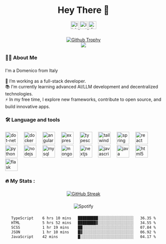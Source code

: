 <h1 align="center">Hey There 👋</h1>


<div align="center">
  <a href="https://www.linkedin.com/in/laurito-dom/" target="_blank">
    <img src="https://img.shields.io/static/v1?message=LinkedIn&logo=linkedin&label=&color=0077B5&logoColor=white&labelColor=&style=for-the-badge" height="25" alt="linkedin logo"  />
  </a>
  <a href="https://www.instagram.com/dom_laur/" target="_blank">
    <img src="https://img.shields.io/static/v1?message=Instagram&logo=instagram&label=&color=E4405F&logoColor=white&labelColor=&style=for-the-badge" height="25" alt="instagram logo"  />
  </a>
  <a href="https://discordapp.com/users/357887597504233472" target="_blank">
    <img src="https://img.shields.io/static/v1?message=Discord&logo=discord&label=&color=7289DA&logoColor=white&labelColor=&style=for-the-badge" height="25" alt="discord logo"  />
  </a>

###
<a href="https://github.com/ryo-ma/github-profile-trophy">
  <img src="https://github-profile-trophy.vercel.app/?username=doomL&theme=onedark&rank=SECRET,SSS,SS,S,AAA,AA,A&column=-1&title=MultiLanguage,Commits,Experience,Repositories" alt="Github Trophy" />
</a>
</div>

<div align="center">
  <img src="https://visitor-badge.laobi.icu/badge?page_id=DoomL.DoomL&"  />
</div>

###

<h3 align="left">👩‍💻  About Me</h3>

###

<p align="left">I'm a Domenico from Italy<br><br>🔭 I’m working as a full-stack developer.<br>📚 I'm currently learning advanced AI/LLM development and decentralized technologies.<br>⚡ In my free time, I explore new frameworks, contribute to open source, and build innovative apps.</p>

###

<h3 align="left">🛠 Language and tools</h3>

###

<div align="left">
  <img src="https://cdn.jsdelivr.net/gh/devicons/devicon/icons/dot-net/dot-net-plain-wordmark.svg" height="40" alt="dot-net logo"  />
  <img width="12" />
  <img src="https://cdn.jsdelivr.net/gh/devicons/devicon/icons/docker/docker-plain-wordmark.svg" height="40" alt="docker logo"  />
  <img width="12" />
  <img src="https://cdn.jsdelivr.net/gh/devicons/devicon/icons/angularjs/angularjs-original.svg" height="40" alt="angularjs logo"  />
  <img width="12" />
  <img src="https://cdn.jsdelivr.net/gh/devicons/devicon/icons/express/express-original.svg" height="40" alt="express logo"  />
  <img width="12" />
  <img src="https://cdn.jsdelivr.net/gh/devicons/devicon/icons/typescript/typescript-original.svg" height="40" alt="typescript logo"  />
  <img width="12" />
  <img src="https://cdn.jsdelivr.net/gh/devicons/devicon/icons/tailwindcss/tailwindcss-original-wordmark.svg" height="40" alt="tailwindcss logo"  />
  <img width="12" />
  <img src="https://cdn.jsdelivr.net/gh/devicons/devicon/icons/spring/spring-original.svg" height="40" alt="spring logo"  />
  <img width="12" />
  <img src="https://cdn.jsdelivr.net/gh/devicons/devicon/icons/react/react-original.svg" height="40" alt="react logo"  />
  <img width="12" />
  <img src="https://cdn.jsdelivr.net/gh/devicons/devicon/icons/python/python-original.svg" height="40" alt="python logo"  />
  <img width="12" />
  <img src="https://cdn.jsdelivr.net/gh/devicons/devicon/icons/nodejs/nodejs-original.svg" height="40" alt="nodejs logo"  />
  <img width="12" />
  <img src="https://cdn.jsdelivr.net/gh/devicons/devicon/icons/mysql/mysql-original.svg" height="40" alt="mysql logo"  />
  <img width="12" />
  <img src="https://cdn.jsdelivr.net/gh/devicons/devicon/icons/mongodb/mongodb-original.svg" height="40" alt="mongodb logo"  />
  <img width="12" />
  <img src="https://cdn.jsdelivr.net/gh/devicons/devicon/icons/nextjs/nextjs-original.svg" height="40" alt="nextjs logo"  />
  <img width="12" />
  <img src="https://cdn.jsdelivr.net/gh/devicons/devicon/icons/javascript/javascript-original.svg" height="40" alt="javascript logo"  />
  <img width="12" />
  <img src="https://cdn.jsdelivr.net/gh/devicons/devicon/icons/java/java-original.svg" height="40" alt="java logo"  />
  <img width="12" />
  <img src="https://cdn.jsdelivr.net/gh/devicons/devicon/icons/html5/html5-original.svg" height="40" alt="html5 logo"  />
  <img width="12" />
  <img src="https://cdn.jsdelivr.net/gh/devicons/devicon/icons/flask/flask-original.svg" height="40" alt="flask logo"  />
</div>

###

<h3 align="left">🔥   My Stats :</h3>

###

<div align="center">
<a href="https://git.io/streak-stats"><img src="https://github-readme-streak-stats-tau-peach.vercel.app?user=doomL&theme=tokyonight&hide_border=true&border_radius=15&date_format=j%20M%5B%20Y%5D&exclude_days=Sun%2CSat&excludeDaysLabel=5C0505&background=45%2C5C0505%2C002A39" alt="GitHub Streak" /></a>

  
###

<img src="https://spotify-recently-played-readme.vercel.app/api?user=11142952651&count=1" alt="Spotify" />

###

<!--START_SECTION:waka-->

```txt
TypeScript    6 hrs 10 mins   █████████░░░░░░░░░░░░░░░░   36.35 %
HTML          5 hrs 52 mins   ████████▓░░░░░░░░░░░░░░░░   34.55 %
SCSS          1 hr 19 mins    ██░░░░░░░░░░░░░░░░░░░░░░░   07.84 %
JSON          1 hr 10 mins    █▓░░░░░░░░░░░░░░░░░░░░░░░   06.92 %
JavaScript    42 mins         █░░░░░░░░░░░░░░░░░░░░░░░░   04.17 %
```

<!--END_SECTION:waka-->

</div>
